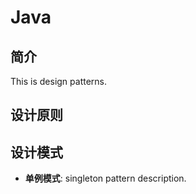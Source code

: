 # Java

## 简介

This is design patterns.

## 设计原则

## 设计模式

- **单例模式**: singleton pattern description.
